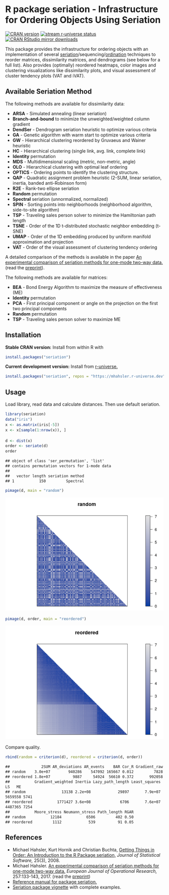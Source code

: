 
# R package seriation - Infrastructure for Ordering Objects Using Seriation

[![CRAN
version](http://www.r-pkg.org/badges/version/seriation)](https://CRAN.R-project.org/package=seriation)
[![stream r-universe
status](https://mhahsler.r-universe.dev/badges/seriation)](https://mhahsler.r-universe.dev/ui#package:seriation)
[![CRAN RStudio mirror
downloads](http://cranlogs.r-pkg.org/badges/seriation)](https://CRAN.R-project.org/package=seriation)

This package provides the infrastructure for ordering objects with an
implementation of several
[seriation](https://en.wikipedia.org/wiki/Seriation_(archaeology))/sequencing/[ordination](https://en.wikipedia.org/wiki/Ordination_(statistics))
techniques to reorder matrices, dissimilarity matrices, and dendrograms
(see below for a full list). Also provides (optimally) reordered
heatmaps, color images and clustering visualizations like dissimilarity
plots, and visual assessment of cluster tendency plots (VAT and iVAT).

## Available Seriation Method

The following methods are available for dissimilarity data:

-   **ARSA** - Simulated annealing (linear seriation)  
-   **Branch-and-bound** to minimize the unweighted/weighted column
    gradient
-   **DendSer** - Dendrogram seriation heuristic to optimize various
    criteria
-   **GA** - Genetic algorithm with warm start to optimize various
    criteria
-   **GW** - Hierarchical clustering reordered by Gruvaeus and Wainer
    heuristic
-   **HC** - Hierarchical clustering (single link, avg. link, complete
    link)
-   **Identity** permutation
-   **MDS** - Multidimensional scaling (metric, non-metric, angle)
-   **OLO** - Hierarchical clustering with optimal leaf ordering
-   **OPTICS** - Ordering points to identify the clustering structure.
-   **QAP** - Quadratic assignment problem heuristic (2-SUM, linear
    seriation, inertia, banded anti-Robinson form)
-   **R2E** - Rank-two ellipse seriation
-   **Random** permutation
-   **Spectral** seriation (unnormalized, normalized)
-   **SPIN** - Sorting points into neighborhoods (neighborhood
    algorithm, side-to-site algorithm)
-   **TSP** - Traveling sales person solver to minimize the Hamiltonian
    path length
-   **TSNE** - Order of the 1D t-distributed stochastic neighbor
    embedding (t-SNE)
-   **UMAP** - Order of the 1D embedding produced by uniform manifold
    approximation and projection
-   **VAT** - Order of the visual assessment of clustering tendency
    ordering

A detailed comparison of the methods is available in the paper [An
experimental comparison of seriation methods for one-mode two-way
data.](http://dx.doi.org/10.1016/j.ejor.2016.08.066) (read the
[preprint](https://michael.hahsler.net/research/paper/EJOR_seriation_2016.pdf)).

The following methods are available for matrices:

-   **BEA** - Bond Energy Algorithm to maximize the measure of
    effectiveness (ME)
-   **Identity** permutation
-   **PCA** - First principal component or angle on the projection on
    the first two principal components
-   **Random** permutation
-   **TSP** - Traveling sales person solver to maximize ME

## Installation

**Stable CRAN version:** Install from within R with

``` r
install.packages("seriation")
```

**Current development version:** Install from
[r-universe.](https://mhahsler.r-universe.dev/ui#package:seriation)

``` r
install.packages("seriation", repos = "https://mhahsler.r-universe.dev")
```

## Usage

Load library, read data and calculate distances. Then use default
seriation.

``` r
library(seriation)
data("iris")
x <- as.matrix(iris[-5])
x <- x[sample(1:nrow(x)), ]

d <- dist(x)
order <- seriate(d)
order
```

    ## object of class 'ser_permutation', 'list'
    ## contains permutation vectors for 1-mode data
    ## 
    ##   vector length seriation method
    ## 1           150         Spectral

``` r
pimage(d, main = "random")
```

![](inst/README_files/seriation-1.png)<!-- -->

``` r
pimage(d, order, main = "reordered")
```

![](inst/README_files/seriation-2.png)<!-- -->

Compare quality.

``` r
rbind(random = criterion(d), reordered = criterion(d, order))
```

    ##              2SUM AR_deviations AR_events    BAR Cor_R Gradient_raw
    ## random    3.0e+07        940286    547092 165667 0.012         7828
    ## reordered 1.8e+07          9887     54924  56610 0.372       992058
    ##           Gradient_weighted Inertia Lazy_path_length Least_squares      LS   ME
    ## random                13138 2.2e+08            29897       7.9e+07 5659558 5741
    ## reordered           1771427 3.6e+08             6706       7.6e+07 4487365 7254
    ##           Moore_stress Neumann_stress Path_length RGAR
    ## random           12184           6506         402 0.50
    ## reordered         1112            539          91 0.05

## References

-   Michael Hahsler, Kurt Hornik and Christian Buchta, [Getting Things
    in Order: An Introduction to the R Package
    seriation,](http://dx.doi.org/10.18637/jss.v025.i03) *Journal of
    Statistical Software,* 25(3), 2008.
-   Michael Hahsler. [An experimental comparison of seriation methods
    for one-mode two-way
    data.](http://dx.doi.org/10.1016/j.ejor.2016.08.066) *European
    Journal of Operational Research,* 257:133-143, 2017. (read the
    [preprint](https://michael.hahsler.net/research/paper/EJOR_seriation_2016.pdf))
-   [Reference manual for package
    seriation.](https://www.rdocumentation.org/packages/seriation/)
-   [Seriation package
    vignette](https://cran.r-project.org/package=seriation/vignettes/seriation.pdf)
    with complete examples.
